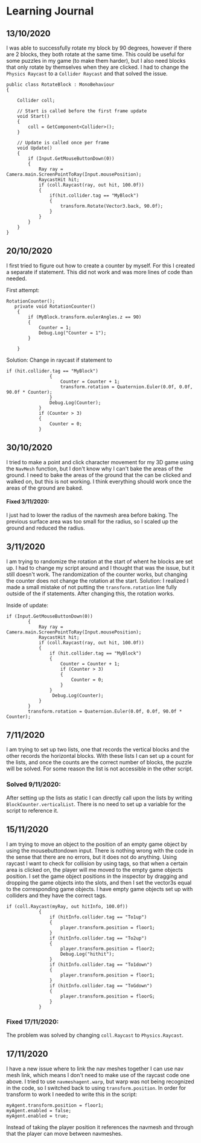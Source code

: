 # Learning Journal

## 13/10/2020
I was able to successfully rotate my block by 90 degrees, however if there are 2 blocks, they both rotate at the same time. This could be useful for some puzzles in my game (to make them harder), but I also need blocks that only rotate by themselves when they are clicked.
I had to change the `Physics Raycast` to a `Collider Raycast` and that solved the issue.
```
public class RotateBlock : MonoBehaviour
{

    Collider coll; 

    // Start is called before the first frame update
    void Start()
    {
        coll = GetComponent<Collider>();
    }

    // Update is called once per frame
    void Update()
    {
        if (Input.GetMouseButtonDown(0))
        {
            Ray ray = Camera.main.ScreenPointToRay(Input.mousePosition);
            RaycastHit hit;
            if (coll.Raycast(ray, out hit, 100.0f))
            {
                if(hit.collider.tag == "MyBlock")
                {
                    transform.Rotate(Vector3.back, 90.0f);
                }
            }
        }
    }
}
```

## 20/10/2020
I first tried to figure out how to create a counter by myself. For this I created a separate if statement. This did not work and was more lines of code than needed.

First attempt:
```
RotationCounter();
   private void RotationCounter()
    {
        if (MyBlock.transform.eulerAngles.z == 90)
        {
            Counter = 1;
            Debug.Log("Counter = 1");
        }

    }
```
Solution:
Change in raycast if statement to
```
if (hit.collider.tag == "MyBlock")
                {
                    Counter = Counter + 1;
                    transform.rotation = Quaternion.Euler(0.0f, 0.0f, 90.0f * Counter);
                }
                Debug.Log(Counter);
            }
            if (Counter > 3)
            {
                Counter = 0;
            }
```

## 30/10/2020
I tried to make a point and click character movement for my 3D game using the `NavMesh` function, but I don't know why I can't bake the areas of the ground. I need to bake the areas of the ground that the can be clicked and walked on, but this is not working. I think everything should work once the areas of the ground are baked. 
#### Fixed 3/11/2020:
I just had to lower the radius of the navmesh area before baking. The previous surface area was too small for the radius, so I scaled up the ground and reduced the radius.

## 3/11/2020
I am trying to randomize the rotation at the start of whent he blocks are set up. I had to change my script around and I thought that was the issue, but it still doesn't work. The randomization of the counter works, but changing the counter does not change the rotation at the start. 
Solution: I realized I made a small mistake of not putting the `transform.rotation` line fully outside of the if statements. After changing this, the rotation works. 

Inside of update:
```
if (Input.GetMouseButtonDown(0))
        {
            Ray ray = Camera.main.ScreenPointToRay(Input.mousePosition);
            RaycastHit hit;
            if (coll.Raycast(ray, out hit, 100.0f))
            {
                if (hit.collider.tag == "MyBlock")
                {
                    Counter = Counter + 1;
                    if (Counter > 3)
                    {
                        Counter = 0;
                    }
                }
                 Debug.Log(Counter);
            }
        }
        transform.rotation = Quaternion.Euler(0.0f, 0.0f, 90.0f * Counter);
```

## 7/11/2020
I am trying to set up two lists, one that records the vertical blocks and the other records the horizontal blocks. With these lists I can set up a count for the lists, and once the counts are the correct number of blocks, the puzzle will be solved. For some reason the list is not accessible in the other script.
### Solved 9/11/2020: 
After setting up the lists as static I can directly call upon the lists by writing `BlockCounter.verticalList`. There is no need to set up a variable for the script to reference it.

## 15/11/2020
I am trying to move an object to the position of an empty game object by using the mousebuttondown input. There is nothing wrong with the code in the sense that there are no errors, but it does not do anything. Using raycast I want to check for collision by using tags, so that when a certain area is clicked on, the player will me moved to the empty game objects position. I set the game object positions in the inspector by dragging and dropping the game objects into the slots, and then I set the vector3s equal to the corresponding game objects. I have empty game objects set up with colliders and they have the correct tags. 
```
if (coll.Raycast(myRay, out hitInfo, 100.0f))
            {
                if (hitInfo.collider.tag == "To1up")
                {
                    player.transform.position = floor1;
                }
                if (hitInfo.collider.tag == "To2up")
                {
                    player.transform.position = floor2;
                    Debug.Log("hithit");
                }
                if (hitInfo.collider.tag == "To1down")
                {
                    player.transform.position = floor1;
                }
                if (hitInfo.collider.tag == "ToGdown")
                {
                    player.transform.position = floorG;
                }
            }
```
### Fixed 17/11/2020:
The problem was solved by changing `coll.Raycast` to `Physics.Raycast`.

## 17/11/2020
I have a new issue where to link the nav meshes together I can use nav mesh link, which means I don't need to make use of the raycast code one above. 
I tried to use `navmeshagent.warp`, but warp was not being recognized in the code, so I switched back to using `transform.position`. In order for transform to work I needed to write this in the script:
```
myAgent.transform.position = floor1;
myAgent.enabled = false;
myAgent.enabled = true;
```
Instead of taking the player position it references the navmesh and through that the player can move between navmeshes.

